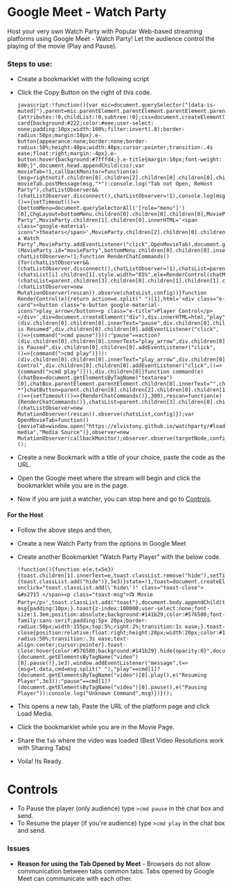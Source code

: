 # Google Meet - Watch Party

Host your very own Watch Party with Popular Web-based streaming platforms using Google Meet - Watch Party!
Let the audience control the playing of the movie (Play and Pause).


### Steps to use:
- Create a bookmarklet with the following script
- Click the Copy Button on the right of this code.

      javascript:!function(){var mic=document.querySelector("[data-is-muted]"),parent=mic.parentElement.parentElement.parentElement.parentElement.parentElement,rightnotif=parent.children[10],targetNode=rightnotif,bottom=parent.children[8],config={attributes:!0,childList:!0,subtree:!0};css=document.createElement("style"),css.innerHTML=".e-card{background:#222;color:#eee;user-select: none;padding:10px;width:100%;filter:invert(.8);border-radius:50px;margin:10px}.e-button{appearance:none;border:none;border-radius:50%;height:40px;width:40px;cursor:pointer;transition:.4s ease;float:right;margin:-4px}.e-button:hover{background:#7fffd4;}.e-title{margin:10px;font-weight: 600;}",document.head.appendChild(css);var movieTab=!1,callbackMonitor=function(e){msg=rightnotif.children[0].children[2].children[0].children[0].children[2].innerText,movieTab?movieTab.postMessage(msg,"*"):console.log("Tab not Open, ReHost Party"),chatListObserver&&(chatListObserver.disconnect(),chatListObserver=!1),console.log(msg)};bottom.children[2].children[3].addEventListener("click",()=>{setTimeout(()=>{bottomMenu=document.querySelectorAll('[role="menu"]')[0],ChgLayout=bottomMenu.children[0].children[0].children[0],MovieParty=ChgLayout.cloneNode(1),MovieParty.removeAttribute("jsslot"),MovieParty.children[2].children[0].children[0].innerText="Watch Party",MovieParty.children[1].children[0].innerHTML='<span class="google-material-icons">theaters</span>',MovieParty.children[2].children[0].children[1].innerText="Host a Watch Party",MovieParty.addEventListener("click",OpenMovieTab),document.getElementById("movieParty")||(MovieParty.id="movieParty",bottomMenu.children[0].children[0].insertBefore(MovieParty,ChgLayout))},200)});var chatListObserver=!1;function RenderChatCommands(){for(chatListObserver&&(chatListObserver.disconnect(),chatListObserver=!1),chatsList=parent.children[3].children[0].children[1].children[1].children[1].children[1].children[0].children[1].children,i=0;i<chatsList.length;i++)for(chatMsgs=chatsList[i].children,j=0;j<chatMsgs.length;j++)chatMsgs[j].innerText.includes(">cmd")&&(chatsList[i].children[1].style.width="85%",ele=RenderControl(chatMsgs[j].innerText),chatMsgs[j].innerHTML="",chatMsgs[j].appendChild(ele));chatListObserver||(chatsList=parent.children[3].children[0].children[1].children[1].children[1].children[1].children[0].children[1],(chatListObserver=new MutationObserver(rescan)).observe(chatsList,config))}function RenderControl(e){return action=e.split(" ")[1],html='<div class="e-card"><button class="e-button google-material-icons">play_arrow</button><p class="e-title">Player Control</p></div>',div=document.createElement("div"),div.innerHTML=html,"play"==action?(div.children[0].children[0].innerText="pause",div.children[0].children[1].innerText="Player is Resumed",div.children[0].children[0].addEventListener("click",()=>{command(">cmd pause")})):"pause"==action?(div.children[0].children[0].innerText="play_arrow",div.children[0].children[1].innerText="Player is Paused",div.children[0].children[0].addEventListener("click",()=>{command(">cmd play")})):(div.children[0].children[0].innerText="play_arrow",div.children[0].children[1].innerText="Player Control",div.children[0].children[0].addEventListener("click",()=>{command(">cmd play")})),div.children[0]}function command(e){chatBox=document.getElementsByTagName("textarea")[0],chatBox.parentElement.parentElement.children[0].innerText="",chatBox.style.height="50px",chatBox.value=e+" *"}chatButton=parent.children[0].children[2].children[0].children[1].children[2],chatButton.addEventListener("click",()=>{setTimeout(()=>{RenderChatCommands()},300),rescan=function(e){RenderChatCommands()},chatsList=parent.children[3].children[0].children[1].children[1].children[1].children[1].children[0].children[1],(chatListObserver=new MutationObserver(rescan)).observe(chatsList,config)});var OpenMovieTab=function(){movieTab=window.open("https://elvistony.github.io/watchparty/#load-media","Media Source")},observer=new MutationObserver(callbackMonitor);observer.observe(targetNode,config);}();

- Create a new Bookmark with a title of your choice, paste the code as the URL.
- Open the Google meet where the stream will begin and click the bookmarklet while you are in the page.
- Now if you are just a watcher, you can stop here and go to [Controls](#controls).
#### For the Host
- Follow the above steps and then,
- Create a new Watch Party from the options in Google Meet
- Create another Bookmarklet "Watch Party Player" with the below code.
 
      !function(){function e(e,t=5e3){toast.children[1].innerText=e,toast.classList.remove("hide"),setTimeout(()=>{toast.classList.add("hide")},5e3)}state=!1,toast=document.createElement("div"),toast.innerHTML='<span onclick="toast.classList.add(\'hide\')" class="toast-close"> &#x2715 </span><p class="toast-msg">📺 Movie Party</p>',toast.classList.add("toast"),document.body.appendChild(toast),css=document.createElement("style"),css.innerHTML=".toast-msg{padding:10px;}.toast{z-index:100000;user-select:none;font-size:1.3em;position:absolute;background:#141b29;color:#576580;font-family:sans-serif;padding:5px 20px;border-radius:50px;width:155px;top:5%;right:2%;transition:1s ease;}.toast-close{position:relative;float:right;height:20px;width:20px;color:#141b29;background:#576580;padding:10px;right:-14px;border-radius:50%;transition:.3s ease;text-align:center;cursor:pointer}.toast-close:hover{color:#576580;background:#141b29}.hide{opacity:0}",document.head.appendChild(css),setTimeout(()=>{document.getElementsByTagName("video")[0].pause()},1e3),window.addEventListener("message",t=>{msg=t.data,cmd=msg.split(" "),"play"==cmd[1]?(document.getElementsByTagName("video")[0].play(),e("Resuming Player",3e3)):"pause"==cmd[1]?(document.getElementsByTagName("video")[0].pause(),e("Pausing Player")):console.log("Unknown Command",msg)})}();
      
- This opens a new tab, Paste the URL of the platform page and click Load Media.
- Click the bookmarklet while you are in the Movie Page.
- Share the `Tab` where the video was loaded (Best Video Resolutions work with Sharing Tabs)
- Voila! Its Ready.
    
 # Controls
 - To Pause the player (only audience) type `>cmd pause` in the chat box and send.
 - To Resume the player (if you're audience) type `>cmd play` in the chat box and send.

### Issues
- **Reason for using the Tab Opened by Meet**
      - Browsers do not allow communication between tabs common tabs. Tabs opened by Google Meet can communicate with each other.
